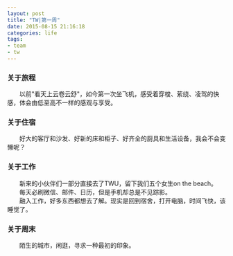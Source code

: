 ```yaml
---
layout: post
title: "TW|第一周"
date: 2015-08-15 21:16:18
categories: life
tags:
- team
- tw
---
```

### 关于旅程
&emsp;&emsp;以前"看天上云卷云舒"，如今第一次坐飞机，感受着穿梭、萦绕、凌驾的快感，体会由低至高不一样的感观与享受。

### 关于住宿
&emsp;&emsp;好大的客厅和沙发、好新的床和柜子、好齐全的厨具和生活设备，我会不会变懒呢？

### 关于工作
&emsp;&emsp;新来的小伙伴们一部分直接去了TWU，留下我们五个女生on the beach。<br>
&emsp;&emsp;每天必刷微信、邮件、日历，但是手机却总是不见踪影。<br>
&emsp;&emsp;融入工作，好多东西都想去了解。现实是回到宿舍，打开电脑，时间飞快，该睡觉了。

### 关于周末
&emsp;&emsp;陌生的城市，闲逛，寻求一种最初的印象。
